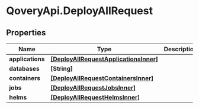 # QoveryApi.DeployAllRequest

## Properties

Name | Type | Description | Notes
------------ | ------------- | ------------- | -------------
**applications** | [**[DeployAllRequestApplicationsInner]**](DeployAllRequestApplicationsInner.md) |  | [optional] 
**databases** | **[String]** |  | [optional] 
**containers** | [**[DeployAllRequestContainersInner]**](DeployAllRequestContainersInner.md) |  | [optional] 
**jobs** | [**[DeployAllRequestJobsInner]**](DeployAllRequestJobsInner.md) |  | [optional] 
**helms** | [**[DeployAllRequestHelmsInner]**](DeployAllRequestHelmsInner.md) |  | [optional] 


